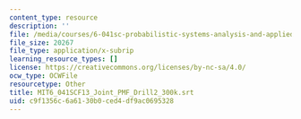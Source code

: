 ```yaml
---
content_type: resource
description: ''
file: /media/courses/6-041sc-probabilistic-systems-analysis-and-applied-probability-fall-2013/c9f1356c6a6130b0ced4df9ac0695328_MIT6_041SCF13_Joint_PMF_Drill2_300k.srt
file_size: 20267
file_type: application/x-subrip
learning_resource_types: []
license: https://creativecommons.org/licenses/by-nc-sa/4.0/
ocw_type: OCWFile
resourcetype: Other
title: MIT6_041SCF13_Joint_PMF_Drill2_300k.srt
uid: c9f1356c-6a61-30b0-ced4-df9ac0695328
---
```

